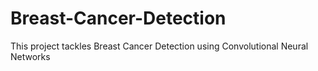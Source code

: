 # Breast-Cancer-Detection
This project tackles Breast Cancer Detection using Convolutional Neural Networks
